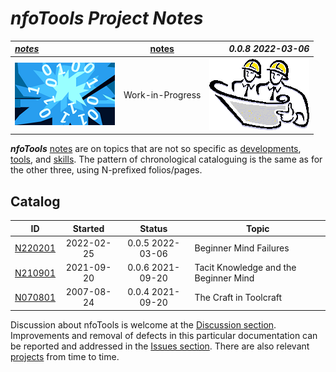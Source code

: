 <!-- index.md 0.0.8                 UTF-8                          2022-03-06
     ----1----|----2----|----3----|----4----|----5----|----6----|----7----|--*

                          NFOTOOLS PROJECT NOTES
     -->

# ***nfoTools** Project Notes*

| ***[notes](.)*** | [notes](.) | ***0.0.8 2022-03-06*** |
| :--                |       :-:          | --: |
| ![nfotools](../images/nfoWorks-2014-06-02-1702-LogoSmall.png) | Work-in-Progress | ![Hard Hat Area](../images/hardhat-logo.gif) |

***nfoTools*** [notes](.) are on topics that are not so specific
as [developments](../dev), [tools](../tools), and
[skills](../skills).  The pattern of chronological cataloguing is the
same as for the other three, using
N-prefixed folios/pages.

## Catalog

| **ID** | **Started** | **Status** | **Topic** |
|   :-:   |   :-:   |  :-:   |  ---  |
| [N220201](N220201) | 2022-02-25 | 0.0.5 2022-03-06 | Beginner Mind Failures |
| [N210901](N210901) | 2021-09-20 | 0.0.6 2021-09-20 | Tacit Knowledge and the Beginner Mind |
| [N070801](N070801) | 2007-08-24 | 0.0.4 2021-09-20 | The Craft in Toolcraft |

Discussion about nfoTools is welcome at the
[Discussion section](https://github.com/orcmid/nfoTools/discussions).
Improvements and removal of defects in this particular documentation can be
reported and addressed in the
[Issues section](https://github.com/orcmid/nfoTools/issues).  There are also
relevant [projects](https://github.com/orcmid/nfoTools/projects) from time to
time.

<!-- ----1----|----2----|----3----|----4----|----5----|----6----|----7----|--*

     0.0.8 2022-03-06T16:37Z Touch-ups
     0.0.7 2022-03-02T04:33Z Catalog N220201
     0.0.6 2021-09-20T23:33Z Reflect top banners
     0.0.5 2021-09-20T22:05Z Reflect 0.0.5 N210901
     0.0.4 2021-09-08T00:49Z Touch up on N070801
     0.0.3 2021-09-07T21:38Z Introduce N070801
     0.0.2 2021-09-03T18:41Z Cleanup and distinguish from dev/, skills/,
           and tools/.  Reference projects too.
     0.0.1 2021-09-02T23:26Z Add N21901
     0.0.0 2021-09-02T21:40Z Placehoder Hardhat Image and empty Catalog

               *** end of docs/notes/index.md ***
     -->
